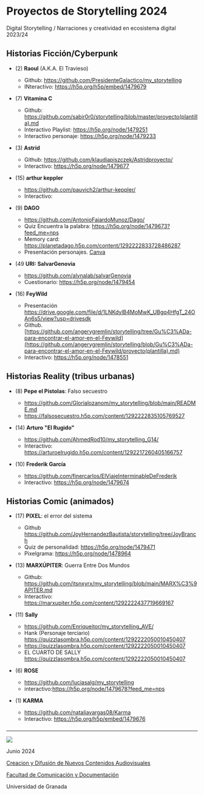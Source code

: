 
# Proyectos de Storytelling 2024

Digital Storytelling / Narraciones y creatividad en ecosistema digital 2023/24


## Historias Ficción/Cyberpunk

- (2) **Raoul** (A.K.A. El Travieso)
    * Github: https://github.com/PresidenteGalactico/my_storytelling
    * INteractivo: https://h5p.org/h5p/embed/1479679
  
- (7) **Vitamina C**
  * Github: https://github.com/sabir0r0/storytelling/blob/master/proyecto(plantilla).md
  * Interactivo Playlist: https://h5p.org/node/1479251
  * Interactivo personaje: https://h5p.org/node/1479233
  
- (3) **Astrid**
  * Github: https://github.com/klaudiapiszczek/Astridproyecto/
  * Interactivo:  https://h5p.org/node/1479677

- (15) **arthur keppler**
   * https://github.com/pauvich2/arthur-keppler/
   * Interactivo:

- (9) **DAGO**
   * https://github.com/AntonioFajardoMunoz/Dago/
   * Quiz Encuentra la palabra: https://h5p.org/node/1479673?feed_me=nps
   * Memory card: https://planetadago.h5p.com/content/1292222833728486287
   * Presentación personajes. [Canva](https://www.canva.com/design/DAF_2v8oun4/DBXE534Qu_UmfnPBg9v6uw/edit)


- (49 **URI: SalvarGenovia**     
   * https://github.com/alynalab/salvarGenovia
   * Cuestionario: https://h5p.org/node/1479454



- (16) **FeyWild**
  * Presentación https://drive.google.com/file/d/1LNKdylB4MoMwK_UBgq4HfgT_24OAn6s5/view?usp=drivesdk
  * Github. [https://github.com/angerygremlin/storytelling/tree/Gu%C3%ADa-para-encontrar-el-amor-en-el-Feywild](https://github.com/angerygremlin/storytelling/blob/Gu%C3%ADa-para-encontrar-el-amor-en-el-Feywild/proyecto(plantilla).md)
  * Interactivo: https://h5p.org/node/1478551
  



## Historias Reality (tribus urbanas) 

- (8) **Pepe el Pistolas**: Falso secuestro
  * https://github.com/Glorialozanom/my_storytelling/blob/main/README.md
  * https://falsosecuestro.h5p.com/content/1292222835105769527
 
  
- (14) **Arturo "El Rugido"**
  * https://github.com/AhmedRod10/my_storytelling_G14/
  * Interactivo: https://arturoelrugido.h5p.com/content/1292217260405166757
 
- (10) **Frederik García** 
  * https://github.com/finercarlos/ElViajeInterminableDeFrederik
  * Interactivo: https://h5p.org/node/1479674

## Historias Comic (animados) 


- (17) **PIXEL**: el error del sistema
  *  Github https://github.com/JoyHernandezBautista/storytelling/tree/JoyBranch
  *  Quiz de personalidad: https://h5p.org/node/1479471
  *  Pixelgrama: https://h5p.org/node/1478964

- (13) **MARXÚPITER**: Guerra Entre Dos Mundos
  * Github: https://github.com/itsnxyrx/my_storytelling/blob/main/MARX%C3%9APITER.md
  * Interactivo: https://marxupiter.h5p.com/content/1292222437719669167
 
- (11) **Sally**
  * https://github.com/Enriqueitor/my_storytelling_AVE/
  * Hank (Personaje terciario) https://quizzlasombra.h5p.com/content/1292222050010450407
  * https://quizzlasombra.h5p.com/content/1292222050010450407
  * EL CUARTO DE SALLY https://quizzlasombra.h5p.com/content/1292222050010450407
 
- (6) **ROSE**
  * https://github.com/luciasalg/my_storytelling
  * interactivo:https://h5p.org/node/1479678?feed_me=nps

- (1) **KARMA**
  * https://github.com/nataliavargas08/Karma
  * Interactivo: https://h5p.org/h5p/embed/1479676


### 




-----
![](https://upload.wikimedia.org/wikipedia/commons/thumb/6/62/CC-BY-SA-Andere_Wikis_%28v%29.svg/200px-CC-BY-SA-Andere_Wikis_%28v%29.svg.png)

Junio 2024 

[Creacion y Difusión de Nuevos Contenidos Audiovisuales](http://utopolis.ugr.es/medialab)

[Facultad de Comunicación y Documentación](http://fcd.ugr.es)

Universidad de Granada



